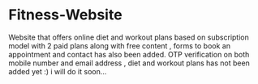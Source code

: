 # Fitness-Website
 Website that offers online diet and workout plans based on subscription model with 2 paid plans along with free content , forms to book an appointment and contact has also been added. OTP verification on both mobile number and email address , diet and workout plans has not been added yet :) i will do it soon...
